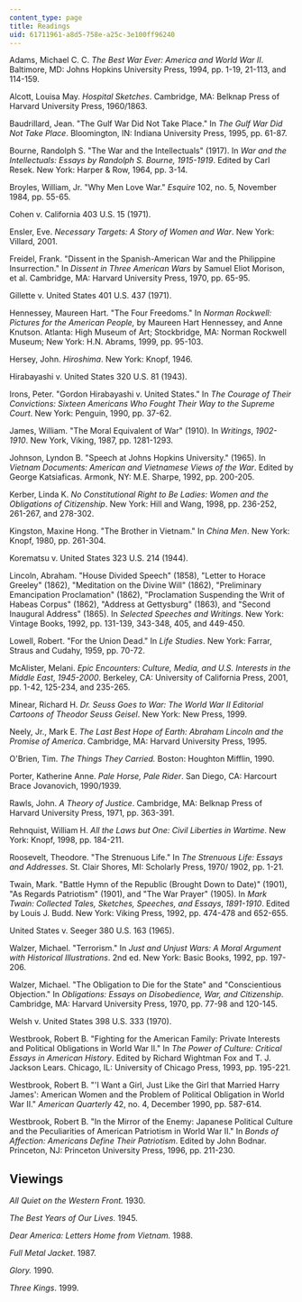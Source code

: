 ```yaml
---
content_type: page
title: Readings
uid: 61711961-a8d5-758e-a25c-3e100ff96240
---
```


Adams, Michael C. C. _The Best War Ever: America and World War II_. Baltimore, MD: Johns Hopkins University Press, 1994, pp. 1-19, 21-113, and 114-159.

Alcott, Louisa May. _Hospital Sketches_. Cambridge, MA: Belknap Press of Harvard University Press, 1960/1863.

Baudrillard, Jean. "The Gulf War Did Not Take Place." In _The Gulf War Did Not Take Place_. Bloomington, IN: Indiana University Press, 1995, pp. 61-87.

Bourne, Randolph S. "The War and the Intellectuals" (1917). In _War and the Intellectuals: Essays by Randolph S. Bourne,_ _1915-1919_. Edited by Carl Resek. New York: Harper & Row, 1964, pp. 3-14.

Broyles, William, Jr. "Why Men Love War." _Esquire_ 102, no. 5, November 1984, pp. 55-65.

Cohen v. California 403 U.S. 15 (1971).

Ensler, Eve. _Necessary Targets: A Story of Women and War_. New York: Villard, 2001.

Freidel, Frank. "Dissent in the Spanish-American War and the Philippine Insurrection." In _Dissent in Three American Wars_ by Samuel Eliot Morison, et al. Cambridge, MA: Harvard University Press, 1970, pp. 65-95.

Gillette v. United States 401 U.S. 437 (1971).

Hennessey, Maureen Hart. "The Four Freedoms." In _Norman Rockwell: Pictures for the American People,_ by Maureen Hart Hennessey, and Anne Knutson. Atlanta: High Museum of Art; Stockbridge, MA: Norman Rockwell Museum; New York: H.N. Abrams, 1999, pp. 95-103.

Hersey, John. _Hiroshima_. New York: Knopf, 1946.

Hirabayashi v. United States 320 U.S. 81 (1943).

Irons, Peter. "Gordon Hirabayashi v. United States." In _The Courage of Their Convictions: Sixteen Americans Who Fought Their Way to the Supreme Court_. New York: Penguin, 1990, pp. 37-62.

James, William. "The Moral Equivalent of War" (1910). In _Writings_, _1902-1910_. New York, Viking, 1987, pp. 1281-1293.

Johnson, Lyndon B. "Speech at Johns Hopkins University." (1965). In _Vietnam Documents: American and Vietnamese Views of the War_. Edited by George Katsiaficas. Armonk, NY: M.E. Sharpe, 1992, pp. 200-205.

Kerber, Linda K. _No Constitutional Right to Be Ladies: Women and the Obligations of Citizenship_. New York: Hill and Wang, 1998, pp. 236-252, 261-267, and 278-302.

Kingston, Maxine Hong. "The Brother in Vietnam." In _China Men_. New York: Knopf, 1980, pp. 261-304.

Korematsu v. United States 323 U.S. 214 (1944).

Lincoln, Abraham. "House Divided Speech" (1858), "Letter to Horace Greeley" (1862), "Meditation on the Divine Will" (1862), "Preliminary Emancipation Proclamation" (1862), "Proclamation Suspending the Writ of Habeas Corpus" (1862), "Address at Gettysburg" (1863), and "Second Inaugural Address" (1865). In _Selected Speeches and Writings_. New York: Vintage Books, 1992, pp. 131-139, 343-348, 405, and 449-450.

Lowell, Robert. "For the Union Dead." In _Life Studies_. New York: Farrar, Straus and Cudahy, 1959, pp. 70-72.

McAlister, Melani. _Epic Encounters: Culture, Media, and U.S. Interests in the Middle East_, _1945-2000_. Berkeley, CA: University of California Press, 2001, pp. 1-42, 125-234, and 235-265.

Minear, Richard H. _Dr. Seuss Goes to War: The World War II Editorial Cartoons of Theodor Seuss Geisel_. New York: New Press, 1999.

Neely, Jr., Mark E. _The Last Best Hope of Earth: Abraham Lincoln and the Promise of America_. Cambridge, MA: Harvard University Press, 1995.

O'Brien, Tim. _The Things They Carried._ Boston: Houghton Mifflin, 1990.

Porter, Katherine Anne. _Pale Horse, Pale Rider_. San Diego, CA: Harcourt Brace Jovanovich, 1990/1939.

Rawls, John. _A Theory of Justice_. Cambridge, MA: Belknap Press of Harvard University Press, 1971, pp. 363-391.

Rehnquist, William H. _All the Laws but One: Civil Liberties in Wartime_. New York: Knopf, 1998, pp. 184-211.

Roosevelt, Theodore. "The Strenuous Life." In _The Strenuous Life: Essays and Addresses_. St. Clair Shores, MI: Scholarly Press, 1970/ 1902, pp. 1-21.

Twain, Mark. "Battle Hymn of the Republic (Brought Down to Date)" (1901), "As Regards Patriotism" (1901), and "The War Prayer" (1905). In _Mark Twain: Collected Tales, Sketches, Speeches, and Essays_, _1891-1910_. Edited by Louis J. Budd. New York: Viking Press, 1992, pp. 474-478 and 652-655.

United States v. Seeger 380 U.S. 163 (1965).

Walzer, Michael. "Terrorism." In _Just and Unjust Wars: A Moral Argument with Historical Illustrations_. 2nd ed. New York: Basic Books, 1992, pp. 197-206.

Walzer, Michael. "The Obligation to Die for the State" and "Conscientious Objection." In _Obligations: Essays on Disobedience, War, and Citizenship_. Cambridge, MA: Harvard University Press, 1970, pp. 77-98 and 120-145.

Welsh v. United States 398 U.S. 333 (1970).

Westbrook, Robert B. "Fighting for the American Family: Private Interests and Political Obligations in World War II." In _The Power of Culture: Critical Essays in American History_. Edited by Richard Wightman Fox and T. J. Jackson Lears. Chicago, IL: University of Chicago Press, 1993, pp. 195-221.

Westbrook, Robert B. "'I Want a Girl, Just Like the Girl that Married Harry James': American Women and the Problem of Political Obligation in World War II." _American Quarterly_ 42, no. 4, December 1990, pp. 587-614.

Westbrook, Robert B. "In the Mirror of the Enemy: Japanese Political Culture and the Peculiarities of American Patriotism in World War II." In _Bonds of Affection: Americans Define Their Patriotism_. Edited by John Bodnar. Princeton, NJ: Princeton University Press, 1996, pp. 211-230.

Viewings
--------

_All Quiet on the Western Front._ 1930.

_The Best Years of Our Lives._ 1945.

_Dear America: Letters Home from Vietnam._ 1988.

_Full Metal Jacket_. 1987.

_Glory._ 1990.

_Three Kings_. 1999.